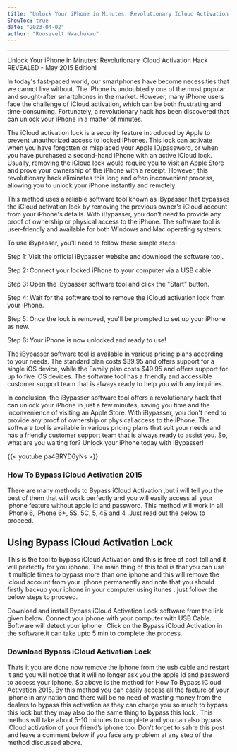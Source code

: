 ```yaml
---
title: "Unlock Your iPhone in Minutes: Revolutionary Icloud Activation Hack REVEALED - May 2015 Edition!"
ShowToc: true 
date: "2023-04-02"
author: "Roosevelt Nwachukwu"
---
```

*****
Unlock Your iPhone in Minutes: Revolutionary iCloud Activation Hack REVEALED - May 2015 Edition!

In today's fast-paced world, our smartphones have become necessities that we cannot live without. The iPhone is undoubtedly one of the most popular and sought-after smartphones in the market. However, many iPhone users face the challenge of iCloud activation, which can be both frustrating and time-consuming. Fortunately, a revolutionary hack has been discovered that can unlock your iPhone in a matter of minutes.

The iCloud activation lock is a security feature introduced by Apple to prevent unauthorized access to locked iPhones. This lock can activate when you have forgotten or misplaced your Apple ID/password, or when you have purchased a second-hand iPhone with an active iCloud lock. Usually, removing the iCloud lock would require you to visit an Apple Store and prove your ownership of the iPhone with a receipt. However, this revolutionary hack eliminates this long and often inconvenient process, allowing you to unlock your iPhone instantly and remotely.

This method uses a reliable software tool known as iBypasser that bypasses the iCloud activation lock by removing the previous owner's iCloud account from your iPhone's details. With iBypasser, you don't need to provide any proof of ownership or physical access to the iPhone. The software tool is user-friendly and available for both Windows and Mac operating systems.

To use iBypasser, you'll need to follow these simple steps:

Step 1: Visit the official iBypasser website and download the software tool.

Step 2: Connect your locked iPhone to your computer via a USB cable.

Step 3: Open the iBypasser software tool and click the "Start" button.

Step 4: Wait for the software tool to remove the iCloud activation lock from your iPhone.

Step 5: Once the lock is removed, you'll be prompted to set up your iPhone as new.

Step 6: Your iPhone is now unlocked and ready to use!

The iBypasser software tool is available in various pricing plans according to your needs. The standard plan costs $39.95 and offers support for a single iOS device, while the Family plan costs $49.95 and offers support for up to five iOS devices. The software tool has a friendly and accessible customer support team that is always ready to help you with any inquiries.

In conclusion, the iBypasser software tool offers a revolutionary hack that can unlock your iPhone in just a few minutes, saving you time and the inconvenience of visiting an Apple Store. With iBypasser, you don't need to provide any proof of ownership or physical access to the iPhone. The software tool is available in various pricing plans that suit your needs and has a friendly customer support team that is always ready to assist you. So, what are you waiting for? Unlock your iPhone today with iBypasser!

{{< youtube pa4BRYD6yNs >}} 



### How To Bypass iCloud Activation 2015


There are many methods to Bypass iCloud Activation ,but i will tell you the best of them that will work perfectly and you will easily access all your iphone feature without apple id and password. This method will work in all iPhone 6, iPhone 6+, 5S, 5C, 5, 4S and 4 .Just read out the below to proceed.

 
## Using Bypass iCloud Activation Lock


This is the tool to bypass iCloud Activation and this is free of cost toll and it will perfectly for you iphone. The main thing of this tool is that you can use it multiple times to bypass more than one iphone and this will remove the icloud account from your iphone permanently and note that you should firstly backup your iphone in your computer using itunes . just follow the below steps to proceed.

 

Download and install Bypass iCloud Activation Lock software from the link given below.
Connect you iphone with your computer with USB Cable.
Software will detect your iphone .
Click on the Bypass iCloud Activation in the software.it can take upto 5 min to complete the process.

 
### Download Bypass iCloud Activation Lock


Thats it you are done now remove the iphone from the usb cable and restart it and you will notice that it will no longer ask you the apple id and password to access your iphone.
So above is the method for How To Bypass iCloud Activation 2015. By this method you can easily access all the faeture of your iphone in any nation and there will be no need of wasting money from the dealers to bypass this activation as they can charge you so much to bypass this lock but they may also do the same thing to bypass this lock . This methos will take about 5-10 minutes to complete and you can also bypass iCloud activation of your friend’s iphone too. Don’t forget to sahre this post and leave a comment below if you face any problem at any step of the method discussed above.




